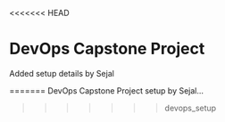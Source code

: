 <<<<<<< HEAD
# DevOps Capstone Project
Added setup details by Sejal

=======
DevOps Capstone Project setup by Sejal...
>>>>>>> devops_setup
